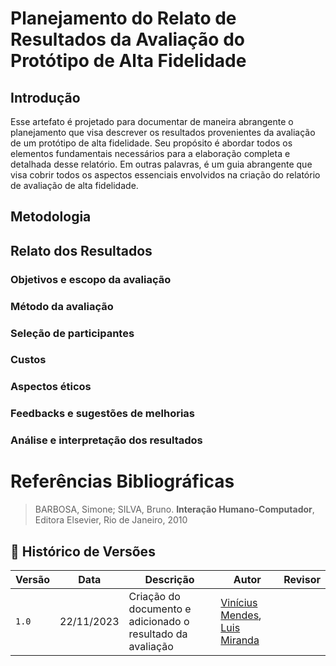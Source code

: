 # Planejamento do Relato de Resultados da Avaliação do Protótipo de Alta Fidelidade

## Introdução 

Esse artefato é projetado para documentar de maneira abrangente o planejamento que visa descrever os resultados provenientes da avaliação de um protótipo de alta fidelidade. Seu propósito é abordar todos os elementos fundamentais necessários para a elaboração completa e detalhada desse relatório. Em outras palavras, é um guia abrangente que visa cobrir todos os aspectos essenciais envolvidos na criação do relatório de avaliação de alta fidelidade.

## Metodologia 

## Relato dos Resultados 

### Objetivos e escopo da avaliação

### Método da avaliação 

### Seleção de participantes

### Custos 

### Aspectos éticos 

### Feedbacks e sugestões de melhorias

### Análise e interpretação dos resultados


# Referências Bibliográficas

> BARBOSA, Simone; SILVA, Bruno. **Interação Humano-Computador**, Editora Elsevier, Rio de Janeiro, 2010

## 📑 Histórico de Versões

| **Versão** | **Data** | **Descrição** | **Autor**| **Revisor** |
|------------|----------|---------------|----------|-------------|
|`1.0`| 22/11/2023 | Criação do documento e adicionado o resultado da avaliação | [Vinícius Mendes](https://github.com/yabamiah), [Luis Miranda]() | | 
